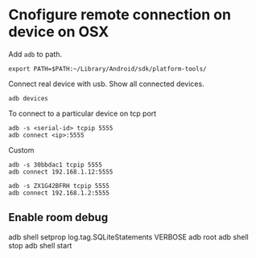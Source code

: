 # Cnofigure remote connection on device on OSX
Add `adb` to path.
```
export PATH=$PATH:~/Library/Android/sdk/platform-tools/
```
Connect real device with usb. Show all connected devices.
```
adb devices
```
To connect to a particular device on tcp port
```
adb -s <serial-id> tcpip 5555
adb connect <ip>:5555
```

Custom
```
adb -s 30bbdac1 tcpip 5555
adb connect 192.168.1.12:5555
```

```
adb -s ZX1G42BFRH tcpip 5555
adb connect 192.168.1.2:5555
```

## Enable room debug
 adb shell setprop log.tag.SQLiteStatements VERBOSE
 adb root
 adb shell stop
  adb shell start